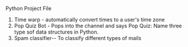 Python Project File

1. Time warp - automatically convert times to a user's time zone 
2. Pop Quiz Bot - Pops into the channel and says 
    Pop Quiz: Name three type sof data structures in Python. 
3. Spam classifier-- To classify different types of mails
